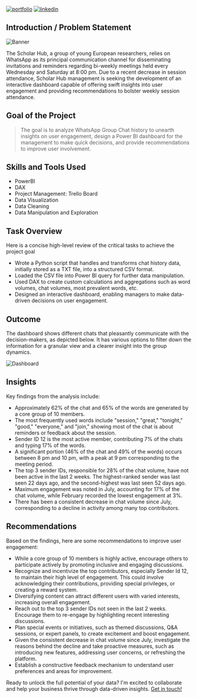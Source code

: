 [![portfolio](https://img.shields.io/badge/my_portfolio-000?style=for-the-badge&logo=ko-fi&logoColor=white)](https://martins5678.github.io/)
[![linkedin](https://img.shields.io/badge/linkedin-0A66C2?style=for-the-badge&logo=linkedin&logoColor=white)](https://www.linkedin.com/in/martin-i-434184228)



## Introduction / Problem Statement
![Banner](https://raw.githubusercontent.com/martins5678/User-Engagement-Analysis/main/img/whatsapp.jpg)

The Scholar Hub, a group of young European researchers, relies on WhatsApp as its principal communication channel for disseminating invitations and reminders regarding bi-weekly meetings held every Wednesday and Saturday at 8:00 pm. Due to a recent decrease in session attendance, Scholar Hub management is seeking the development of an interactive dashboard capable of offering swift insights into user engagement and providing recommendations to bolster weekly session attendance.

## Goal of the Project

> The goal is to analyze WhatsApp Group Chat history to unearth insights on user engagement, design a Power BI dashboard for the management to make quick decisions, and provide recommendations to improve user involvement.
 


## Skills and Tools Used

* PowerBI
* DAX
* Project Management: Trello Board
* Data Visualization
* Data Cleaning
* Data Manipulation and Exploration 

## Task Overview

Here is a concise high-level review of the critical tasks to achieve the project goal
* Wrote a Python script that handles and transforms chat history data, initially stored as a TXT file, into a structured CSV format.
* Loaded the CSV file into Power BI query for further data manipulation.
* Used DAX to create custom calculations and aggregations such as word volumes, chat volumes, most prevalent words, etc.
* Designed an interactive dashboard, enabling managers to make data-driven decisions on user engagement.


## Outcome

The dashboard shows different chats that pleasantly communicate with the decision-makers, as depicted below. It has various options to filter down the information for a granular view and a clearer insight into the group dynamics. 


![Dashboard](https://raw.githubusercontent.com/martins5678/User-Engagement-Analysis/main/img/whatsapp%20dashboard.jpg)


## Insights

Key findings from the analysis include:
* Approximately 62% of the chat and 65% of the words are generated by a core group of 10 members.
* The most frequently used words include "session," "great," "tonight," "good," "everyone," and "join," showing most of the chat is about reminders or feedback about the session.
* Sender ID 12 is the most active member, contributing 7% of the chats and typing 17% of the words.
* A significant portion (46% of the chat and 49% of the words) occurs between 8 pm and 10 pm, with a peak at 9 pm corresponding to the meeting period.
* The top 3 sender IDs, responsible for 28% of the chat volume, have not been active in the last 2 weeks. The highest-ranked sender was last seen 22 days ago, and the second-highest was last seen 52 days ago.
* Maximum engagement was noted in July, accounting for 17% of the chat volume, while February recorded the lowest engagement at 3%.
* There has been a consistent decrease in chat volume since July, corresponding to a decline in activity among many top contributors.

## Recommendations

Based on the findings, here are some recommendations to improve user engagement:
* While a core group of 10 members is highly active, encourage others to participate actively by promoting inclusive and engaging discussions.
* Recognize and incentivize the top contributors, especially Sender Id 12, to maintain their high level of engagement. This could involve acknowledging their contributions, providing special privileges, or creating a reward system.
* Diversifying content can attract different users with varied interests, increasing overall engagement.
* Reach out to the top 3 sender IDs not seen in the last 2 weeks. Encourage them to re-engage by highlighting recent interesting discussions.
* Plan special events or initiatives, such as themed discussions, Q&A sessions, or expert panels, to create excitement and boost engagement.
* Given the consistent decrease in chat volume since July, investigate the reasons behind the decline and take proactive measures, such as introducing new features, addressing user concerns, or refreshing the platform.
* Establish a constructive feedback mechanism to understand user preferences and areas for improvement.

Ready to unlock the full potential of your data? I'm excited to collaborate and help your business thrive through data-driven insights. [Get in touch!](https://martins5678.github.io/#contact:~:text=My%20Resume-,Contact%20Me,-Ready%20to%20unlock)
